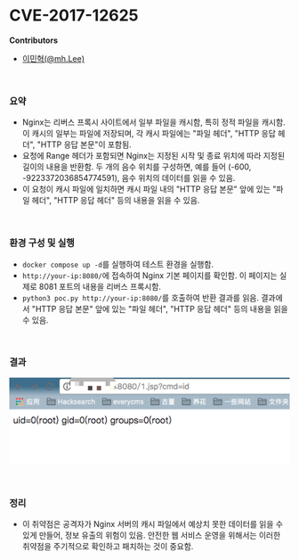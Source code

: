 # CVE-2017-12625

**Contributors**

-   [이민혁(@mh.Lee)](https://github.com/Lee-Minhyeok)

<br/>

### 요약

-   Nginx는 리버스 프록시 사이트에서 일부 파일을 캐시함, 특히 정적 파일을 캐시함. 이 캐시의 일부는 파일에 저장되며, 각 캐시 파일에는 "파일 헤더", "HTTP 응답 헤더", "HTTP 응답 본문"이 포함됨.
-   요청에 Range 헤더가 포함되면 Nginx는 지정된 시작 및 종료 위치에 따라 지정된 길이의 내용을 반환함. 두 개의 음수 위치를 구성하면, 예를 들어 (-600, -9223372036854774591), 음수 위치의 데이터를 읽을 수 있음.
-   이 요청이 캐시 파일에 일치하면 캐시 파일 내의 "HTTP 응답 본문" 앞에 있는 "파일 헤더", "HTTP 응답 헤더" 등의 내용을 읽을 수 있음.

<br/>

### 환경 구성 및 실행

-   `docker compose up -d`를 실행하여 테스트 환경을 실행함.
-   `http://your-ip:8080/`에 접속하여 Nginx 기본 페이지를 확인함. 이 페이지는 실제로 8081 포트의 내용을 리버스 프록시함.
-   `python3 poc.py http://your-ip:8080/`를 호출하여 반환 결과를 읽음. 결과에서 "HTTP 응답 본문" 앞에 있는 "파일 헤더", "HTTP 응답 헤더" 등의 내용을 읽을 수 있음.

<br/>

### 결과

![](result.png)

<br/>

### 정리

-   이 취약점은 공격자가 Nginx 서버의 캐시 파일에서 예상치 못한 데이터를 읽을 수 있게 만들어, 정보 유출의 위험이 있음. 안전한 웹 서비스 운영을 위해서는 이러한 취약점을 주기적으로 확인하고 패치하는 것이 중요함.
